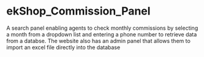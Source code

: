 # ekShop_Commission_Panel
A search panel enabling agents to check monthly commissions by  selecting a month from a dropdown list and entering a phone number to retrieve data from a databse.
The website also has an admin panel that allows them to import an excel file directly into the database
